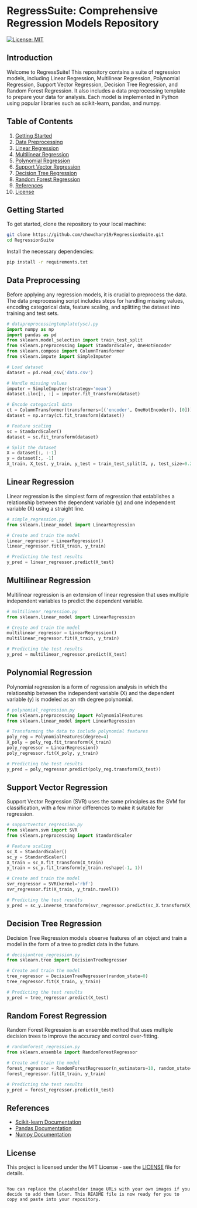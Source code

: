 
# RegressSuite: Comprehensive Regression Models Repository

[![License: MIT](https://img.shields.io/badge/License-MIT-yellow.svg)](https://opensource.org/licenses/MIT)

## Introduction

Welcome to RegressSuite! This repository contains a suite of regression models, including Linear Regression, Multilinear Regression, Polynomial Regression, Support Vector Regression, Decision Tree Regression, and Random Forest Regression. It also includes a data preprocessing template to prepare your data for analysis. Each model is implemented in Python using popular libraries such as scikit-learn, pandas, and numpy.



## Table of Contents

1. [Getting Started](#getting-started)
2. [Data Preprocessing](#data-preprocessing)
3. [Linear Regression](#linear-regression)
4. [Multilinear Regression](#multilinear-regression)
5. [Polynomial Regression](#polynomial-regression)
6. [Support Vector Regression](#support-vector-regression)
7. [Decision Tree Regression](#decision-tree-regression)
8. [Random Forest Regression](#random-forest-regression)
9. [References](#references)
10. [License](#license)

## Getting Started

To get started, clone the repository to your local machine:

```sh
git clone https://github.com/chowdhary19/RegressionSuite.git
cd RegressionSuite
```

Install the necessary dependencies:

```sh
pip install -r requirements.txt
```

## Data Preprocessing

Before applying any regression models, it is crucial to preprocess the data. The data preprocessing script includes steps for handling missing values, encoding categorical data, feature scaling, and splitting the dataset into training and test sets.

```python
# datapreprocessingtemplate(ysc).py
import numpy as np
import pandas as pd
from sklearn.model_selection import train_test_split
from sklearn.preprocessing import StandardScaler, OneHotEncoder
from sklearn.compose import ColumnTransformer
from sklearn.impute import SimpleImputer

# Load dataset
dataset = pd.read_csv('data.csv')

# Handle missing values
imputer = SimpleImputer(strategy='mean')
dataset.iloc[:, :] = imputer.fit_transform(dataset)

# Encode categorical data
ct = ColumnTransformer(transformers=[('encoder', OneHotEncoder(), [0])], remainder='passthrough')
dataset = np.array(ct.fit_transform(dataset))

# Feature scaling
sc = StandardScaler()
dataset = sc.fit_transform(dataset)

# Split the dataset
X = dataset[:, :-1]
y = dataset[:, -1]
X_train, X_test, y_train, y_test = train_test_split(X, y, test_size=0.2, random_state=0)
```



## Linear Regression

Linear regression is the simplest form of regression that establishes a relationship between the dependent variable (y) and one independent variable (X) using a straight line.

```python
# simple_regression.py
from sklearn.linear_model import LinearRegression

# Create and train the model
linear_regressor = LinearRegression()
linear_regressor.fit(X_train, y_train)

# Predicting the test results
y_pred = linear_regressor.predict(X_test)
```



## Multilinear Regression

Multilinear regression is an extension of linear regression that uses multiple independent variables to predict the dependent variable.

```python
# multilinear_regression.py
from sklearn.linear_model import LinearRegression

# Create and train the model
multilinear_regressor = LinearRegression()
multilinear_regressor.fit(X_train, y_train)

# Predicting the test results
y_pred = multilinear_regressor.predict(X_test)
```



## Polynomial Regression

Polynomial regression is a form of regression analysis in which the relationship between the independent variable (X) and the dependent variable (y) is modeled as an nth degree polynomial.

```python
# polynomial_regression.py
from sklearn.preprocessing import PolynomialFeatures
from sklearn.linear_model import LinearRegression

# Transforming the data to include polynomial features
poly_reg = PolynomialFeatures(degree=4)
X_poly = poly_reg.fit_transform(X_train)
poly_regressor = LinearRegression()
poly_regressor.fit(X_poly, y_train)

# Predicting the test results
y_pred = poly_regressor.predict(poly_reg.transform(X_test))
```


## Support Vector Regression

Support Vector Regression (SVR) uses the same principles as the SVM for classification, with a few minor differences to make it suitable for regression.

```python
# supportvector_regression.py
from sklearn.svm import SVR
from sklearn.preprocessing import StandardScaler

# Feature scaling
sc_X = StandardScaler()
sc_y = StandardScaler()
X_train = sc_X.fit_transform(X_train)
y_train = sc_y.fit_transform(y_train.reshape(-1, 1))

# Create and train the model
svr_regressor = SVR(kernel='rbf')
svr_regressor.fit(X_train, y_train.ravel())

# Predicting the test results
y_pred = sc_y.inverse_transform(svr_regressor.predict(sc_X.transform(X_test)).reshape(-1, 1))
```



## Decision Tree Regression

Decision Tree Regression models observe features of an object and train a model in the form of a tree to predict data in the future.

```python
# decisiontree_regression.py
from sklearn.tree import DecisionTreeRegressor

# Create and train the model
tree_regressor = DecisionTreeRegressor(random_state=0)
tree_regressor.fit(X_train, y_train)

# Predicting the test results
y_pred = tree_regressor.predict(X_test)
```



## Random Forest Regression

Random Forest Regression is an ensemble method that uses multiple decision trees to improve the accuracy and control over-fitting.

```python
# randomforest_regression.py
from sklearn.ensemble import RandomForestRegressor

# Create and train the model
forest_regressor = RandomForestRegressor(n_estimators=10, random_state=0)
forest_regressor.fit(X_train, y_train)

# Predicting the test results
y_pred = forest_regressor.predict(X_test)
```



## References

- [Scikit-learn Documentation](https://scikit-learn.org/stable/user_guide.html)
- [Pandas Documentation](https://pandas.pydata.org/pandas-docs/stable/)
- [Numpy Documentation](https://numpy.org/doc/stable/)

## License

This project is licensed under the MIT License - see the [LICENSE](LICENSE) file for details.
```

You can replace the placeholder image URLs with your own images if you decide to add them later. This README file is now ready for you to copy and paste into your repository.
